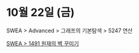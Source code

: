 # 10월 22일 (금)

SWEA > Advanced > 그래프의 기본탐색 > 5247 연산

[SWEA > 1491 원재의 벽 꾸미기](https://swexpertacademy.com/main/code/problem/problemDetail.do?problemLevel=3&contestProbId=AV2b9AkKACkBBASw&categoryId=AV2b9AkKACkBBASw&categoryType=CODE&problemTitle=&orderBy=FIRST_REG_DATETIME&selectCodeLang=ALL&select-1=3&pageSize=10&pageIndex=13)
